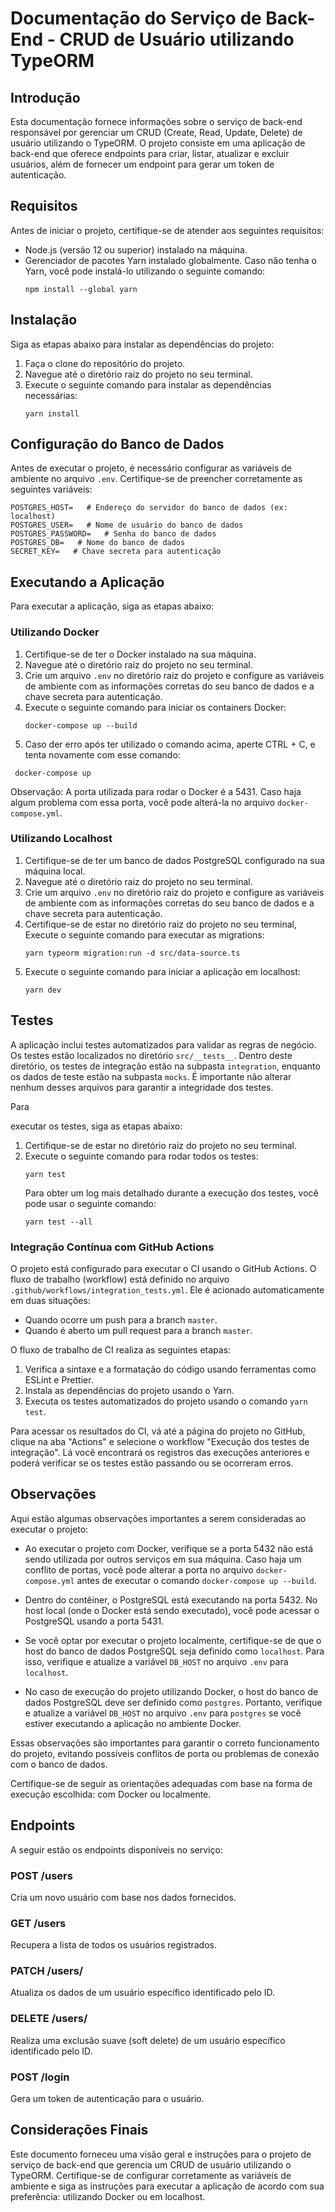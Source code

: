 # Documentação do Serviço de Back-End - CRUD de Usuário utilizando TypeORM

## Introdução

Esta documentação fornece informações sobre o serviço de back-end responsável por gerenciar um CRUD (Create, Read, Update, Delete) de usuário utilizando o TypeORM. O projeto consiste em uma aplicação de back-end que oferece endpoints para criar, listar, atualizar e excluir usuários, além de fornecer um endpoint para gerar um token de autenticação.

## Requisitos

Antes de iniciar o projeto, certifique-se de atender aos seguintes requisitos:

-  Node.js (versão 12 ou superior) instalado na máquina.
-  Gerenciador de pacotes Yarn instalado globalmente. Caso não tenha o Yarn, você pode instalá-lo utilizando o seguinte comando:
   ```
   npm install --global yarn
   ```

## Instalação

Siga as etapas abaixo para instalar as dependências do projeto:

1. Faça o clone do repositório do projeto.
2. Navegue até o diretório raiz do projeto no seu terminal.
3. Execute o seguinte comando para instalar as dependências necessárias:
   ```
   yarn install
   ```

## Configuração do Banco de Dados

Antes de executar o projeto, é necessário configurar as variáveis de ambiente no arquivo `.env`. Certifique-se de preencher corretamente as seguintes variáveis:

```
POSTGRES_HOST=   # Endereço do servidor do banco de dados (ex: localhost)
POSTGRES_USER=   # Nome de usuário do banco de dados
POSTGRES_PASSWORD=   # Senha do banco de dados
POSTGRES_DB=   # Nome do banco de dados
SECRET_KEY=   # Chave secreta para autenticação
```

## Executando a Aplicação

Para executar a aplicação, siga as etapas abaixo:

### Utilizando Docker

1. Certifique-se de ter o Docker instalado na sua máquina.
2. Navegue até o diretório raiz do projeto no seu terminal.
3. Crie um arquivo `.env` no diretório raiz do projeto e configure as variáveis de ambiente com as informações corretas do seu banco de dados e a chave secreta para autenticação.
4. Execute o seguinte comando para iniciar os containers Docker:
   ```
   docker-compose up --build
   ```
 5. Caso der erro após ter utilizado o comando acima, aperte CTRL + C, e tenta novamente com esse comando:
  ```
   docker-compose up
  ```
   Observação: A porta utilizada para rodar o Docker é a 5431. Caso haja algum problema com essa porta, você pode alterá-la no arquivo `docker-compose.yml`.

### Utilizando Localhost

1. Certifique-se de ter um banco de dados PostgreSQL configurado na sua máquina local.
2. Navegue até o diretório raiz do projeto no seu terminal.
3. Crie um arquivo `.env` no diretório raiz do projeto e configure as variáveis de ambiente com as informações corretas do seu banco de dados e a chave secreta para autenticação.
4. Certifique-se de estar no diretório raiz do projeto no seu terminal, Execute o seguinte comando para executar as migrations:
   ```
   yarn typeorm migration:run -d src/data-source.ts
   ```
5. Execute o seguinte comando para iniciar a aplicação em localhost:
   ```
   yarn dev
   ```

## Testes

A aplicação inclui testes automatizados para validar as regras de negócio. Os testes estão localizados no diretório `src/__tests__`. Dentro deste diretório, os testes de integração estão na subpasta `integration`, enquanto os dados de teste estão na subpasta `mocks`. É importante não alterar nenhum desses arquivos para garantir a integridade dos testes.

Para

executar os testes, siga as etapas abaixo:

1. Certifique-se de estar no diretório raiz do projeto no seu terminal.
2. Execute o seguinte comando para rodar todos os testes:
   ```
   yarn test
   ```
   Para obter um log mais detalhado durante a execução dos testes, você pode usar o seguinte comando:
   ```
   yarn test --all
   ```

### Integração Contínua com GitHub Actions

O projeto está configurado para executar o CI usando o GitHub Actions. O fluxo de trabalho (workflow) está definido no arquivo `.github/workflows/integration_tests.yml`. Ele é acionado automaticamente em duas situações:

- Quando ocorre um push para a branch `master`.
- Quando é aberto um pull request para a branch `master`.

O fluxo de trabalho de CI realiza as seguintes etapas:

1. Verifica a sintaxe e a formatação do código usando ferramentas como ESLint e Prettier.
2. Instala as dependências do projeto usando o Yarn.
3. Executa os testes automatizados do projeto usando o comando `yarn test`.

Para acessar os resultados do CI, vá até a página do projeto no GitHub, clique na aba "Actions" e selecione o workflow "Execução dos testes de integração". Lá você encontrará os registros das execuções anteriores e poderá verificar se os testes estão passando ou se ocorreram erros.


## Observações

Aqui estão algumas observações importantes a serem consideradas ao executar o projeto:

- Ao executar o projeto com Docker, verifique se a porta 5432 não está sendo utilizada por outros serviços em sua máquina. Caso haja um conflito de portas, você pode alterar a porta no arquivo `docker-compose.yml` antes de executar o comando `docker-compose up --build`.

- Dentro do contêiner, o PostgreSQL está executando na porta 5432. No host local (onde o Docker está sendo executado), você pode acessar o PostgreSQL usando a porta 5431.

- Se você optar por executar o projeto localmente, certifique-se de que o host do banco de dados PostgreSQL seja definido como `localhost`. Para isso, verifique e atualize a variável `DB_HOST` no arquivo `.env` para `localhost`.

- No caso de execução do projeto utilizando Docker, o host do banco de dados PostgreSQL deve ser definido como `postgres`. Portanto, verifique e atualize a variável `DB_HOST` no arquivo `.env` para `postgres` se você estiver executando a aplicação no ambiente Docker.

Essas observações são importantes para garantir o correto funcionamento do projeto, evitando possíveis conflitos de porta ou problemas de conexão com o banco de dados.

Certifique-se de seguir as orientações adequadas com base na forma de execução escolhida: com Docker ou localmente.

## Endpoints

A seguir estão os endpoints disponíveis no serviço:

### POST /users

Cria um novo usuário com base nos dados fornecidos.

### GET /users

Recupera a lista de todos os usuários registrados.

### PATCH /users/<id>

Atualiza os dados de um usuário específico identificado pelo ID.

### DELETE /users/<id>

Realiza uma exclusão suave (soft delete) de um usuário específico identificado pelo ID.

### POST /login

Gera um token de autenticação para o usuário.
   

## Considerações Finais

Este documento forneceu uma visão geral e instruções para o projeto de serviço de back-end que gerencia um CRUD de usuário utilizando o TypeORM. Certifique-se de configurar corretamente as variáveis de ambiente e siga as instruções para executar a aplicação de acordo com sua preferência: utilizando Docker ou em localhost.
